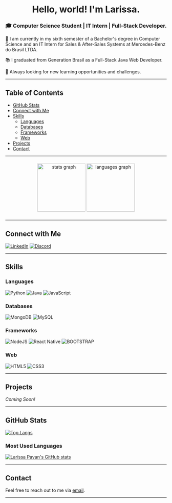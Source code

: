 <h1 align="center">Hello, world! I'm Larissa.</h1> 
<h3 align="center">🎓 Computer Science Student | IT Intern | Full-Stack Developer.</h3>

🌟 I am currently in my sixth semester of a Bachelor's degree in Computer Science and an IT Intern for Sales & After-Sales Systems at Mercedes-Benz do Brasil LTDA.

📚 I graduated from Generation Brasil as a Full-Stack Java Web Developer.

👀 Always looking for new learning opportunities and challenges.

---

## Table of Contents
- [GitHub Stats](#github-stats)
- [Connect with Me](#connect-with-me)
- [Skills](#skills)
  - [Languages](#languages)
  - [Databases](#databases)
  - [Frameworks](#frameworks)
  - [Web](#web)
- [Projects](#projects)
- [Contact](#contact)

---

###

<div align="center">
  <img src="https://github-readme-stats.vercel.app/api?username=larissacpavan&hide_title=false&hide_rank=false&show_icons=true&include_all_commits=true&count_private=true&disable_animations=false&theme=dracula&locale=en&hide_border=false" height="150" alt="stats graph"  />
  <img src="https://github-readme-stats.vercel.app/api/top-langs?username=larissacpavan&locale=en&hide_title=false&layout=compact&card_width=320&langs_count=5&theme=dracula&hide_border=false" height="150" alt="languages graph"  />
</div>

###

---

## Connect with Me

[![LinkedIn](https://img.shields.io/badge/LinkedIn-000?style=for-the-badge&logo=linkedin&logoColor=0E76A8)](https://www.linkedin.com/in/larissacpavan/)
[![Discord](https://img.shields.io/badge/Discord-000?style=for-the-badge&logo=discord)](https://www.discord.com/in/lacpavan/)

---

## Skills

### Languages

![Python](https://img.shields.io/badge/Python-000?style=for-the-badge&logo=python)
![Java](https://img.shields.io/badge/Java-000?style=for-the-badge&logo=java)
![JavaScript](https://img.shields.io/badge/JavaScript-000?style=for-the-badge&logo=javascript)


### Databases

![MongoDB](https://img.shields.io/badge/MongoDb-000?style=for-the-badge&logo=MongoDb)
![MySQL](https://img.shields.io/badge/MySql-000?style=for-the-badge&logo=MySql)

### Frameworks

![NodeJS](https://img.shields.io/badge/nodeJS-000?style=for-the-badge&logo=node.js)
![React Native](https://img.shields.io/badge/React_Native-000?style=for-the-badge&logo=react)
![BOOTSTRAP](https://img.shields.io/badge/BOOTSTRAP-000?style=for-the-badge&logo=bootstrap&logoColor=264CE4)

### Web

![HTML5](https://img.shields.io/badge/HTML5-000?style=for-the-badge&logo=html5)
![CSS3](https://img.shields.io/badge/CSS3-000?style=for-the-badge&logo=css3&logoColor=264CE4)

---

## Projects

*Coming Soon!*

---

## GitHub Stats

[![Top Langs](https://github-readme-stats.vercel.app/api?username=larissacpavan&theme=algolia&show_icons=true)](https://github.com/saifurrahman1193)

### Most Used Languages

[![Larissa Pavan's GitHub stats](https://github-readme-stats.vercel.app/api/top-langs?username=larissacpavan&hide=html,scss,stylus,blade,jupyter%20notebook,python,css,shell,batchfile,dockerfile,typescript&langs_count=10)](https://github.com/saifurrahman1193)

---


## Contact

Feel free to reach out to me via [email](mailto:larispavan@hotmail.com).

---
